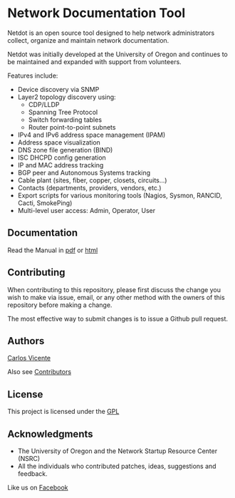 # Network Documentation Tool

Netdot is an open source tool designed to help network administrators collect, organize and maintain network documentation.

Netdot was initially developed at the University of Oregon and continues to be maintained and expanded with support from volunteers.

Features include:

* Device discovery via SNMP
* Layer2 topology discovery using:
  * CDP/LLDP
  * Spanning Tree Protocol
  * Switch forwarding tables
  * Router point-to-point subnets
* IPv4 and IPv6 address space management (IPAM)
* Address space visualization
* DNS zone file generation (BIND)
* ISC DHCPD config generation
* IP and MAC address tracking
* BGP peer and Autonomous Systems tracking
* Cable plant (sites, fiber, copper, closets, circuits...)
* Contacts (departments, providers, vendors, etc.)
* Export scripts for various monitoring tools (Nagios, Sysmon, RANCID, Cacti, SmokePing)
* Multi-level user access: Admin, Operator, User

## Documentation

Read the Manual in [pdf](https://github.com/cvicente/Netdot/blob/master/doc/manual/netdot-manual.pdf) or [html](http://htmlpreview.github.io/?https://github.com/cvicente/Netdot/blob/master/doc/manual/netdot-manual.html)

## Contributing

When contributing to this repository, please first discuss the change you wish to make via issue, email, or any other method with the owners of this repository before making a change.

The most effective way to submit changes is to issue a Github pull request.

## Authors

[Carlos Vicente](https://github.com/cvicente)

Also see [Contributors](https://github.com/cvicente/Netdot/blob/master/CONTRIBUTORS)

## License

This project is licensed under the [GPL](https://github.com/cvicente/Netdot/blob/master/gpl.txt)

## Acknowledgments

* The University of Oregon and the Network Startup Resource Center (NSRC)
* All the individuals who contributed patches, ideas, suggestions and feedback.

Like us on [Facebook](http://www.facebook.com/NetdotTool)